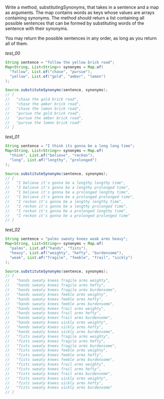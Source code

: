 Write a method, substitutingSynonyms, that takes in a sentence and a map as arguments. The map contains words as keys whose values are arrays containing synonyms. The method should return a list containing all possible sentences that can be formed by substituting words of the sentence with their synonyms.

You may return the possible sentences in any order, as long as you return all of them.

_test_00_

```java
String sentence = "follow the yellow brick road";
Map<String, List<String>> synonyms = Map.of(
  "follow", List.of("chase", "pursue"),
  "yellow", List.of("gold", "amber", "lemon")
);

Source.substituteSynonyms(sentence, synonyms);
// [
//   "chase the gold brick road",
//   "chase the amber brick road",
//   "chase the lemon brick road",
//   "pursue the gold brick road",
//   "pursue the amber brick road",
//   "pursue the lemon brick road"
// ]
```

_test_01_

```java
String sentence = "I think its gonna be a long long time";
Map<String, List<String>> synonyms = Map.of(
  "think", List.of("believe", "reckon"),
  "long", List.of("lengthy", "prolonged")
);

Source.substituteSynonyms(sentence, synonyms);
// [
//   "I believe it's gonna be a lengthy lengthy time",
//   "I believe it's gonna be a lengthy prolonged time",
//   "I believe it's gonna be a prolonged lengthy time",
//   "I believe it's gonna be a prolonged prolonged time",
//   "I reckon it's gonna be a lengthy lengthy time",
//   "I reckon it's gonna be a lengthy prolonged time",
//   "I reckon it's gonna be a prolonged lengthy time",
//   "I reckon it's gonna be a prolonged prolonged time"
// ]
```

_test_02_

```java
String sentence = "palms sweaty knees weak arms heavy";
Map<String, List<String>> synonyms = Map.of(
  "palms", List.of("hands", "fists"),
  "heavy", List.of("weighty", "hefty", "burdensome"),
  "weak", List.of("fragile", "feeble", "frail", "sickly")
);

Source.substituteSynonyms(sentence, synonyms);
// [
//   "hands sweaty knees fragile arms weighty",
//   "hands sweaty knees fragile arms hefty",
//   "hands sweaty knees fragile arms burdensome",
//   "hands sweaty knees feeble arms weighty",
//   "hands sweaty knees feeble arms hefty",
//   "hands sweaty knees feeble arms burdensome",
//   "hands sweaty knees frail arms weighty",
//   "hands sweaty knees frail arms hefty",
//   "hands sweaty knees frail arms burdensome",
//   "hands sweaty knees sickly arms weighty",
//   "hands sweaty knees sickly arms hefty",
//   "hands sweaty knees sickly arms burdensome",
//   "fists sweaty knees fragile arms weighty",
//   "fists sweaty knees fragile arms hefty",
//   "fists sweaty knees fragile arms burdensome",
//   "fists sweaty knees feeble arms weighty",
//   "fists sweaty knees feeble arms hefty",
//   "fists sweaty knees feeble arms burdensome",
//   "fists sweaty knees frail arms weighty",
//   "fists sweaty knees frail arms hefty",
//   "fists sweaty knees frail arms burdensome",
//   "fists sweaty knees sickly arms weighty",
//   "fists sweaty knees sickly arms hefty",
//   "fists sweaty knees sickly arms burdensome"
// ]
```
